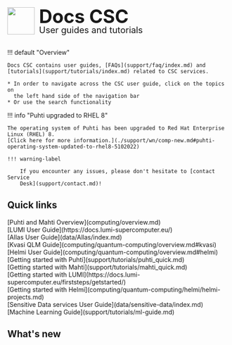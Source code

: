 <div style="margin-bottom: 2rem;">
    <img
      src="assets/images/logo.png"
      alt=""
      style="
        float: left;
        height: 62px;
        width: auto;
        margin-right: 10px;
      "
    />
    <h1
      style="
        margin: unset;
        line-height: 1;
        font-size: 42px;
      "
    >Docs CSC</h1>
    <h2
      style="
        margin: unset;
        line-height: 1;
        font-size: 20px;
        font-weight: var(--csc-font-weight--body);
      "
    >User guides and tutorials</h2>
</div>

!!! default "Overview"

    Docs CSC contains user guides, [FAQs](support/faq/index.md) and [tutorials](support/tutorials/index.md) related to CSC services.

    * In order to navigate across the CSC user guide, click on the topics on
      the left hand side of the navigation bar
    * Or use the search functionality

!!! info "Puhti upgraded to RHEL 8"

    The operating system of Puhti has been upgraded to Red Hat Enterprise Linux (RHEL) 8.
    [Click here for more information.](./support/wn/comp-new.md#puhti-operating-system-updated-to-rhel8-5102022)

    !!! warning-label

        If you encounter any issues, please don't hesitate to [contact Service
        Desk](support/contact.md)!


<!--- Placeholder for a possible banner in the future

[![CSC Summer School in High-Performance Computing 2022](img/banneri__summerhpc_800x164px_csc.fi.png 'CSC Summer School in High-Performance Computing 2022')](https://ssl.eventilla.com/summerschool)

-->

<h2 id="quicklinktitle"> Quick links </h2>
<span class="index-quicklinks">
[Puhti and Mahti Overview](computing/overview.md) 
</span><br>
<span class="index-quicklinks">
[LUMI User Guide](https://docs.lumi-supercomputer.eu/) 
</span><br>
<span class="index-quicklinks">
[Allas User Guide](data/Allas/index.md)
</span><br>
<span class="index-quicklinks">
[Kvasi QLM Guide](computing/quantum-computing/overview.md#kvasi)
</span><br>
<span class="index-quicklinks">
[Helmi User Guide](computing/quantum-computing/overview.md#helmi)
</span><br>
<span class="index-quicklinks">
[Getting started with Puhti](support/tutorials/puhti_quick.md)
</span><br>
<span class="index-quicklinks">
[Getting started with Mahti](support/tutorials/mahti_quick.md)
</span><br>
<span class="index-quicklinks">
[Getting started with LUMI](https://docs.lumi-supercomputer.eu/firststeps/getstarted/)
</span><br>
<span class="index-quicklinks">
[Getting started with Helmi](computing/quantum-computing/helmi/helmi-projects.md)
</span><br>
<span class="index-quicklinks">
[Sensitive Data services User Guide](data/sensitive-data/index.md) 
</span><br>
<span class="index-quicklinks">
[Machine Learning Guide](support/tutorials/ml-guide.md) 
</span>

## What's new

<!-- Content will be generated here, do not EDIT manually -->  
